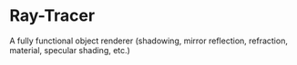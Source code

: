 # Ray-Tracer
A fully functional object renderer (shadowing, mirror reflection, refraction, material, specular shading, etc.)
